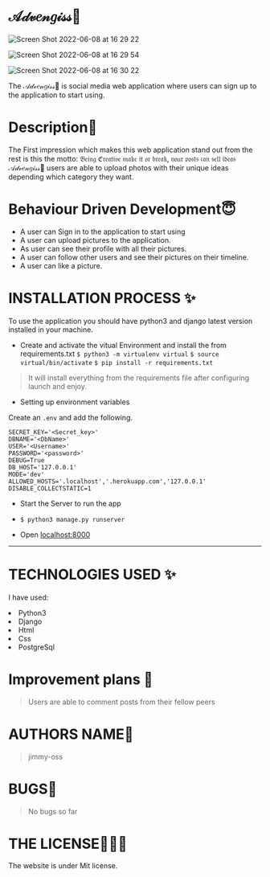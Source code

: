 # 𝒜𝒹𝓋𝑒𝓃𝑔𝒾𝓈𝓈💞

![Screen Shot 2022-06-08 at 16 29 22](https://user-images.githubusercontent.com/62022158/172629881-b707e0ae-6381-43a5-8bc1-36152d61e3ba.png)

![Screen Shot 2022-06-08 at 16 29 54](https://user-images.githubusercontent.com/62022158/172629991-5115a7b3-45d1-4afd-a1bf-3acbe30368cd.png)

![Screen Shot 2022-06-08 at 16 30 22](https://user-images.githubusercontent.com/62022158/172630149-e789c00f-0754-481d-9987-0aa7f2667bfd.png)

The 𝒜𝒹𝓋𝑒𝓃𝑔𝒾𝓈𝓈💞 is social media web application where users can sign up to the application to start using.

# Description🌸

The First impression which makes this web application stand out from the rest is this the motto: 𝔅𝔢𝔦𝔫𝔤 ℭ𝔯𝔢𝔞𝔱𝔦𝔳𝔢 𝔪𝔞𝔨𝔢 𝔦𝔱 𝔬𝔯 𝔟𝔯𝔢𝔞𝔨, 𝔶𝔬𝔲𝔯 𝔭𝔬𝔰𝔱𝔰 𝔠𝔞𝔫 𝔰𝔢𝔩𝔩 𝔦𝔡𝔢𝔞𝔰
𝒜𝒹𝓋𝑒𝓃𝑔𝒾𝓈𝓈💞 users are able to upload photos with their unique ideas depending which category they want.

# Behaviour Driven Development😇

<p>

- A user can Sign in to the application to start using
- A user can upload pictures to the application.
- As user can see their profile with all their pictures.
- A user can follow other users and see their pictures on their timeline.
- A user can like a picture.
</p>

# INSTALLATION PROCESS ✨

To use the application you should have python3 and django latest version installed in your machine.

- Create and activate the vitual Environment and install the from requirements.txt
  `$ python3 -m virtualenv virtual`
  `$ source virtual/bin/activate`
  `$ pip install -r requirements.txt`

> It will install everything from the requirements file after configuring launch and enjoy.

- Setting up environment variables

Create an `.env` and add the following.

```
SECRET_KEY='<Secret_key>'
DBNAME='<DbName>'
USER='<Username>'
PASSWORD='<password>'
DEBUG=True
DB_HOST='127.0.0.1'
MODE='dev'
ALLOWED_HOSTS='.localhost','.herokuapp.com','127.0.0.1'
DISABLE_COLLECTSTATIC=1

```

- Start the Server to run the app
- `$ python3 manage.py runserver`

- Open [localhost:8000](#)

---

# TECHNOLOGIES USED ✨

I have used:

   <li>Python3</li>
   <li>Django</li>
   <li>Html</li>
   <li>Css</li>
  <li>PostgreSql</li>

# Improvement plans 💞️

> Users are able to comment posts from their fellow peers

# AUTHORS NAME🦁

> jimmy-oss

# BUGS💢

> No bugs so far

# THE LICENSE👨🏾‍⚖️

The website is under Mit license.
